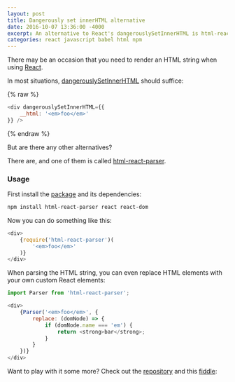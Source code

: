 ```yaml
---
layout: post
title: Dangerously set innerHTML alternative
date: 2016-10-07 13:36:00 -4000
excerpt: An alternative to React's dangerouslySetInnerHTML is html-react-parser, which converts an HTML string to React elements.
categories: react javascript babel html npm
---
```


There may be an occasion that you need to render an HTML string when using [React](https://facebook.github.io/react/).

In most situations, [dangerouslySetInnerHTML](https://facebook.github.io/react/docs/dom-elements.html#dangerouslysetinnerhtml) should suffice:

{% raw %}
```js
<div dangerouslySetInnerHTML={{
    __html: '<em>foo</em>'
}} />
```
{% endraw %}

But are there any other alternatives?

There are, and one of them is called [html-react-parser](https://github.com/remarkablemark/html-react-parser).

### Usage

First install the [package](https://www.npmjs.com/package/html-react-parser) and its dependencies:

```sh
npm install html-react-parser react react-dom
```

Now you can do something like this:

```js
<div>
    {require('html-react-parser')(
        '<em>foo</em>'
    )}
</div>
```

When parsing the HTML string, you can even replace HTML elements with your own custom React elements:

```js
import Parser from 'html-react-parser';

<div>
    {Parser('<em>foo</em>', {
        replace: (domNode) => {
            if (domNode.name === 'em') {
                return <strong>bar</strong>;
            }
        }
    })}
</div>
```

Want to play with it some more? Check out the [repository](https://github.com/remarkablemark/html-react-parser) and this [fiddle](https://jsfiddle.net/remarkablemark/7v86d800/):

<script async src="https://jsfiddle.net/remarkablemark/7v86d800/embed/js,html,result/dark/"></script>
